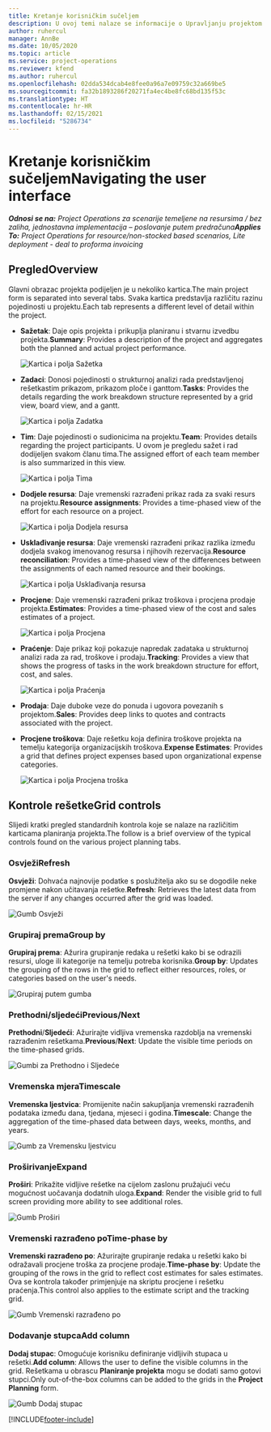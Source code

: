 ```yaml
---
title: Kretanje korisničkim sučeljem
description: U ovoj temi nalaze se informacije o Upravljanju projektom u sustavu Dynamics 365 Project Operations.
author: ruhercul
manager: AnnBe
ms.date: 10/05/2020
ms.topic: article
ms.service: project-operations
ms.reviewer: kfend
ms.author: ruhercul
ms.openlocfilehash: 02dda534dcab4e8fee0a96a7e09759c32a669be5
ms.sourcegitcommit: fa32b1893286f20271fa4ec4be8fc68bd135f53c
ms.translationtype: HT
ms.contentlocale: hr-HR
ms.lasthandoff: 02/15/2021
ms.locfileid: "5286734"
---
```

# <a name="navigating-the-user-interface"></a><span data-ttu-id="f4798-103">Kretanje korisničkim sučeljem</span><span class="sxs-lookup"><span data-stu-id="f4798-103">Navigating the user interface</span></span>

<span data-ttu-id="f4798-104">_**Odnosi se na:** Project Operations za scenarije temeljene na resursima / bez zaliha, jednostavna implementacija – poslovanje putem predračuna_</span><span class="sxs-lookup"><span data-stu-id="f4798-104">_**Applies To:** Project Operations for resource/non-stocked based scenarios, Lite deployment - deal to proforma invoicing_</span></span>

## <a name="overview"></a><span data-ttu-id="f4798-105">Pregled</span><span class="sxs-lookup"><span data-stu-id="f4798-105">Overview</span></span>

<span data-ttu-id="f4798-106">Glavni obrazac projekta podijeljen je u nekoliko kartica.</span><span class="sxs-lookup"><span data-stu-id="f4798-106">The main project form is separated into several tabs.</span></span> <span data-ttu-id="f4798-107">Svaka kartica predstavlja različitu razinu pojedinosti u projektu.</span><span class="sxs-lookup"><span data-stu-id="f4798-107">Each tab represents a different level of detail within the project.</span></span>

- <span data-ttu-id="f4798-108">**Sažetak**: Daje opis projekta i prikuplja planiranu i stvarnu izvedbu projekta.</span><span class="sxs-lookup"><span data-stu-id="f4798-108">**Summary**: Provides a description of the project and aggregates both the planned and actual project performance.</span></span>

    ![Kartica i polja Sažetka](media/navigation7.png)

- <span data-ttu-id="f4798-110">**Zadaci**: Donosi pojedinosti o strukturnoj analizi rada predstavljenoj rešetkastim prikazom, prikazom ploče i ganttom.</span><span class="sxs-lookup"><span data-stu-id="f4798-110">**Tasks**: Provides the details regarding the work breakdown structure represented by a grid view, board view, and a gantt.</span></span>

    ![Kartica i polja Zadatka](media/navigation8.png)

- <span data-ttu-id="f4798-112">**Tim**: Daje pojedinosti o sudionicima na projektu.</span><span class="sxs-lookup"><span data-stu-id="f4798-112">**Team**: Provides details regarding the project participants.</span></span> <span data-ttu-id="f4798-113">U ovom je pregledu sažet i rad dodijeljen svakom članu tima.</span><span class="sxs-lookup"><span data-stu-id="f4798-113">The assigned effort of each team member is also summarized in this view.</span></span>

    ![Kartica i polja Tima](media/navigation9.png)

- <span data-ttu-id="f4798-115">**Dodjele resursa**: Daje vremenski razrađeni prikaz rada za svaki resurs na projektu.</span><span class="sxs-lookup"><span data-stu-id="f4798-115">**Resource assignments**: Provides a time-phased view of the effort for each resource on a project.</span></span>

    ![Kartica i polja Dodjela resursa](media/navigation10.png)

- <span data-ttu-id="f4798-117">**Usklađivanje resursa**: Daje vremenski razrađeni prikaz razlika između dodjela svakog imenovanog resursa i njihovih rezervacija.</span><span class="sxs-lookup"><span data-stu-id="f4798-117">**Resource reconciliation**: Provides a time-phased view of the differences between the assignments of each named resource and their bookings.</span></span>

    ![Kartica i polja Usklađivanja resursa](media/navigation11.png)

- <span data-ttu-id="f4798-119">**Procjene**: Daje vremenski razrađeni prikaz troškova i procjena prodaje projekta.</span><span class="sxs-lookup"><span data-stu-id="f4798-119">**Estimates**: Provides a time-phased view of the cost and sales estimates of a project.</span></span>

    ![Kartica i polja Procjena](media/navigation12.png)

- <span data-ttu-id="f4798-121">**Praćenje**: Daje prikaz koji pokazuje napredak zadataka u strukturnoj analizi rada za rad, troškove i prodaju.</span><span class="sxs-lookup"><span data-stu-id="f4798-121">**Tracking**: Provides a view that shows the progress of tasks in the work breakdown structure for effort, cost, and sales.</span></span>

    ![Kartica i polja Praćenja](media/navigation13.png)

- <span data-ttu-id="f4798-123">**Prodaja**: Daje duboke veze do ponuda i ugovora povezanih s projektom.</span><span class="sxs-lookup"><span data-stu-id="f4798-123">**Sales**: Provides deep links to quotes and contracts associated with the project.</span></span>

- <span data-ttu-id="f4798-124">**Procjene troškova**: Daje rešetku koja definira troškove projekta na temelju kategorija organizacijskih troškova.</span><span class="sxs-lookup"><span data-stu-id="f4798-124">**Expense Estimates**: Provides a grid that defines project expenses based upon organizational expense categories.</span></span>

    ![Kartica i polja Procjena troška](media/navigation14.png)

## <a name="grid-controls"></a><span data-ttu-id="f4798-126">Kontrole rešetke</span><span class="sxs-lookup"><span data-stu-id="f4798-126">Grid controls</span></span>

<span data-ttu-id="f4798-127">Slijedi kratki pregled standardnih kontrola koje se nalaze na različitim karticama planiranja projekta.</span><span class="sxs-lookup"><span data-stu-id="f4798-127">The follow is a brief overview of the typical controls found on the various project planning tabs.</span></span>

### <a name="refresh"></a><span data-ttu-id="f4798-128">Osvježi</span><span class="sxs-lookup"><span data-stu-id="f4798-128">Refresh</span></span>

<span data-ttu-id="f4798-129">**Osvježi**: Dohvaća najnovije podatke s poslužitelja ako su se dogodile neke promjene nakon učitavanja rešetke.</span><span class="sxs-lookup"><span data-stu-id="f4798-129">**Refresh**: Retrieves the latest data from the server if any changes occurred after the grid was loaded.</span></span>

![Gumb Osvježi](media/navigation7.png)

### <a name="group-by"></a><span data-ttu-id="f4798-131">Grupiraj prema</span><span class="sxs-lookup"><span data-stu-id="f4798-131">Group by</span></span>

<span data-ttu-id="f4798-132">**Grupiraj prema**: Ažurira grupiranje redaka u rešetki kako bi se odrazili resursi, uloge ili kategorije na temelju potreba korisnika.</span><span class="sxs-lookup"><span data-stu-id="f4798-132">**Group by**: Updates the grouping of the rows in the grid to reflect either resources, roles, or categories based on the user's needs.</span></span>

![Grupiraj putem gumba](media/navigation6.png)

### <a name="previousnext"></a><span data-ttu-id="f4798-134">Prethodni/sljedeći</span><span class="sxs-lookup"><span data-stu-id="f4798-134">Previous/Next</span></span>

<span data-ttu-id="f4798-135">**Prethodni**/**Sljedeći**: Ažurirajte vidljiva vremenska razdoblja na vremenski razrađenim rešetkama.</span><span class="sxs-lookup"><span data-stu-id="f4798-135">**Previous**/**Next**: Update the visible time periods on the time-phased grids.</span></span>

![Gumbi za Prethodno i Sljedeće](media/navigation2.png)

### <a name="timescale"></a><span data-ttu-id="f4798-137">Vremenska mjera</span><span class="sxs-lookup"><span data-stu-id="f4798-137">Timescale</span></span>

<span data-ttu-id="f4798-138">**Vremenska ljestvica**: Promijenite način sakupljanja vremenski razrađenih podataka između dana, tjedana, mjeseci i godina.</span><span class="sxs-lookup"><span data-stu-id="f4798-138">**Timescale**: Change the aggregation of the time-phased data between days, weeks, months, and years.</span></span>

![Gumb za Vremensku ljestvicu](media/navigation3.png)

### <a name="expand"></a><span data-ttu-id="f4798-140">Proširivanje</span><span class="sxs-lookup"><span data-stu-id="f4798-140">Expand</span></span>

<span data-ttu-id="f4798-141">**Proširi**: Prikažite vidljive rešetke na cijelom zaslonu pružajući veću mogućnost uočavanja dodatnih uloga.</span><span class="sxs-lookup"><span data-stu-id="f4798-141">**Expand**: Render the visible grid to full screen providing more ability to see additional roles.</span></span>

![Gumb Proširi](media/navigation4.png)

### <a name="time-phase-by"></a><span data-ttu-id="f4798-143">Vremenski razrađeno po</span><span class="sxs-lookup"><span data-stu-id="f4798-143">Time-phase by</span></span>

<span data-ttu-id="f4798-144">**Vremenski razrađeno po**: Ažurirajte grupiranje redaka u rešetki kako bi odražavali procjene troška za procjene prodaje.</span><span class="sxs-lookup"><span data-stu-id="f4798-144">**Time-phase by**: Update the grouping of the rows in the grid to reflect cost estimates for sales estimates.</span></span> <span data-ttu-id="f4798-145">Ova se kontrola također primjenjuje na skriptu procjene i rešetku praćenja.</span><span class="sxs-lookup"><span data-stu-id="f4798-145">This control also applies to the estimate script and the tracking grid.</span></span>

![Gumb Vremenski razrađeno po](media/navigation0.png)

### <a name="add-column"></a><span data-ttu-id="f4798-147">Dodavanje stupca</span><span class="sxs-lookup"><span data-stu-id="f4798-147">Add column</span></span>

<span data-ttu-id="f4798-148">**Dodaj stupac**: Omogućuje korisniku definiranje vidljivih stupaca u rešetki.</span><span class="sxs-lookup"><span data-stu-id="f4798-148">**Add column**: Allows the user to define the visible columns in the grid.</span></span> <span data-ttu-id="f4798-149">Rešetkama u obrascu **Planiranje projekta** mogu se dodati samo gotovi stupci.</span><span class="sxs-lookup"><span data-stu-id="f4798-149">Only out-of-the-box columns can be added to the grids in the **Project Planning** form.</span></span>

![Gumb Dodaj stupac](media/navigation5.png)


[!INCLUDE[footer-include](../includes/footer-banner.md)]